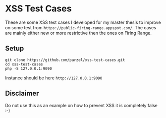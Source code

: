 # XSS Test Cases

These are some XSS test cases I developed for my master thesis to improve on some test from ```https://public-firing-range.appspot.com/```.
The cases are mainly either new or more restrictive then the ones on Firing Range.

## Setup
```
git clone https://github.com/parzel/xss-test-cases.git
cd xss-test-cases
php -S 127.0.0.1:9090
```

Instance should be here ```http://127.0.0.1:9090```

## Disclaimer
Do not use this as an example on how to prevent XSS it is completely false :-)